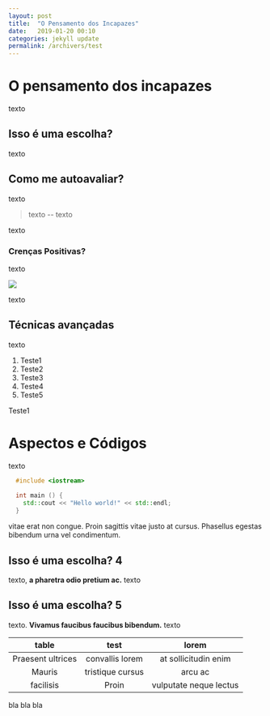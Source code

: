 ```yaml
---
layout: post
title:  "O Pensamento dos Incapazes"
date:   2019-01-20 00:10
categories: jekyll update
permalink: /archivers/test
---
```



# O pensamento dos incapazes 

texto

## Isso é uma escolha? 

texto

## Como me autoavaliar? 

texto

> texto
> -- texto

texto

### Crenças Positivas? 

texto

![](http://lorempixel.com/400/400/)

texto

## Técnicas avançadas

texto

1. Teste1
2. Teste2 
3. Teste3 
4. Teste4
5. Teste5 

Teste1

# Aspectos e Códigos

texto

~~~cpp
  #include <iostream>
 
  int main () {
    std::cout << "Hello world!" << std::endl;
  }
~~~

vitae erat non congue. Proin sagittis vitae justo at cursus. Phasellus egestas bibendum urna vel condimentum.

## Isso é uma escolha? 4

texto, **a pharetra odio pretium ac.** texto

## Isso é uma escolha? 5

texto. **Vivamus faucibus faucibus bibendum.** texto

| table | test | lorem |
|:-----:|:----:|:-----:|
| Praesent ultrices | convallis lorem | at sollicitudin enim |
| Mauris | tristique cursus | arcu ac |
| facilisis | Proin |  vulputate neque lectus|

bla bla bla

